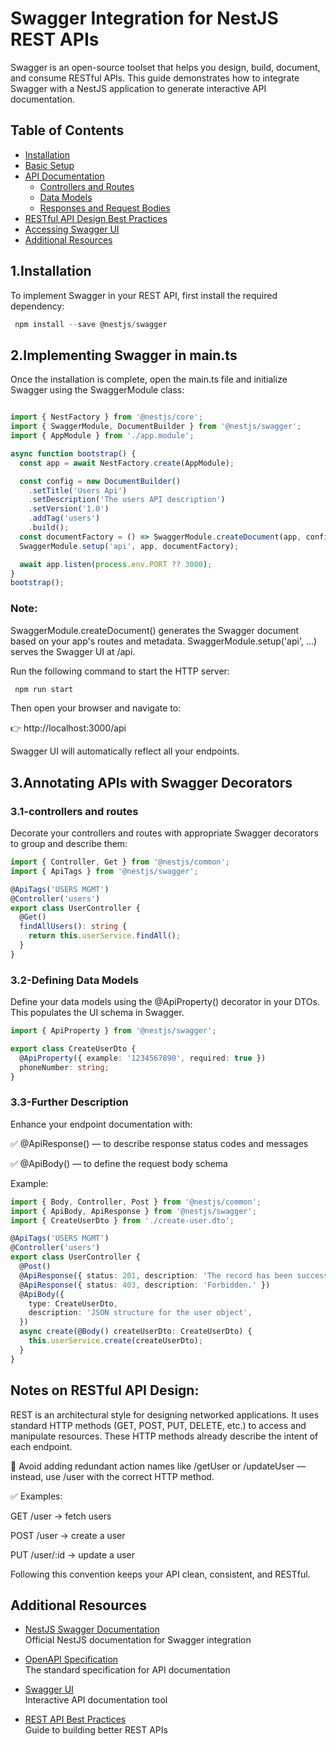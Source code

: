 # Swagger Integration for NestJS REST APIs

Swagger is an open-source toolset that helps you design, build, document, and consume RESTful APIs. 
This guide demonstrates how to integrate Swagger with a NestJS application to generate interactive API documentation.


## Table of Contents
- [Installation](#installation)
- [Basic Setup](#basic-setup)
- [API Documentation](#api-documentation)
  - [Controllers and Routes](#controllers-and-routes)
  - [Data Models](#data-models)
  - [Responses and Request Bodies](#responses-and-request-bodies)
- [RESTful API Design Best Practices](#restful-api-design-best-practices)
- [Accessing Swagger UI](#accessing-swagger-ui)
- [Additional Resources](#additional-resources)


## 1.Installation 
To implement Swagger in your REST API, first install the required dependency:

``` ts 
 npm install --save @nestjs/swagger
```

## 2.Implementing Swagger in main.ts

Once the installation is complete, open the main.ts file and initialize Swagger using the SwaggerModule class:

``` ts 

import { NestFactory } from '@nestjs/core';
import { SwaggerModule, DocumentBuilder } from '@nestjs/swagger';
import { AppModule } from './app.module';

async function bootstrap() {
  const app = await NestFactory.create(AppModule);

  const config = new DocumentBuilder()
    .setTitle('Users Api')
    .setDescription('The users API description')
    .setVersion('1.0')
    .addTag('users')
    .build();
  const documentFactory = () => SwaggerModule.createDocument(app, config);
  SwaggerModule.setup('api', app, documentFactory);

  await app.listen(process.env.PORT ?? 3000);
}
bootstrap();

``` 
### Note:
SwaggerModule.createDocument() generates the Swagger document based on your app's routes and metadata.
SwaggerModule.setup('api', ...) serves the Swagger UI at /api.

Run the following command to start the HTTP server:

```ts
 npm run start

```
Then open your browser and navigate to:

👉 http://localhost:3000/api

Swagger UI will automatically reflect all your endpoints.



## 3.Annotating APIs with Swagger Decorators

### 3.1-controllers and routes 

Decorate your controllers and routes with appropriate Swagger decorators to group and describe them:


```ts
import { Controller, Get } from '@nestjs/common';
import { ApiTags } from '@nestjs/swagger';

@ApiTags('USERS MGMT')
@Controller('users')
export class UserController {
  @Get()
  findAllUsers(): string {
    return this.userService.findAll();
  }
}
```

###  3.2-Defining Data Models

Define your data models using the @ApiProperty() decorator in your DTOs.
This populates the UI schema in Swagger.

```ts
import { ApiProperty } from '@nestjs/swagger';

export class CreateUserDto {
  @ApiProperty({ example: '1234567890', required: true })
  phoneNumber: string;
}
```

### 3.3-Further Description 

Enhance your endpoint documentation with:

✅ @ApiResponse() — to describe response status codes and messages

✅ @ApiBody() — to define the request body schema

Example:

```ts 
import { Body, Controller, Post } from '@nestjs/common';
import { ApiBody, ApiResponse } from '@nestjs/swagger';
import { CreateUserDto } from './create-user.dto';

@ApiTags('USERS MGMT')
@Controller('users')
export class UserController {
  @Post()
  @ApiResponse({ status: 201, description: 'The record has been successfully created.' })
  @ApiResponse({ status: 403, description: 'Forbidden.' })
  @ApiBody({
    type: CreateUserDto,
    description: 'JSON structure for the user object',
  })
  async create(@Body() createUserDto: CreateUserDto) {
    this.userService.create(createUserDto);
  }
}

```


## Notes on RESTful API Design: 

REST is an architectural style for designing networked applications.
It uses standard HTTP methods (GET, POST, PUT, DELETE, etc.) to access and manipulate resources.
These HTTP methods already describe the intent of each endpoint.

🚫 Avoid adding redundant action names like /getUser or /updateUser — instead, use /user with the correct HTTP method.

✅ Examples:

GET /user → fetch users

POST /user → create a user

PUT /user/:id → update a user

Following this convention keeps your API clean, consistent, and RESTful.


## Additional Resources

- [NestJS Swagger Documentation](https://docs.nestjs.com/openapi/introduction)  
  Official NestJS documentation for Swagger integration

- [OpenAPI Specification](https://spec.openapis.org/oas/v3.1.0)  
  The standard specification for API documentation

- [Swagger UI](https://swagger.io/tools/swagger-ui/)  
  Interactive API documentation tool

- [REST API Best Practices](https://www.freecodecamp.org/news/rest-api-best-practices/)  
  Guide to building better REST APIs
